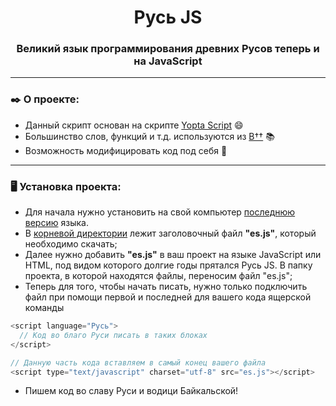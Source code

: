 <h1 align="center">Русь JS
<h3 align="center">Великий язык программирования древних Русов теперь и на JavaScript

---

### ✒️ О проекте:

- Данный скрипт основан на скрипте [Yopta Script](https://github.com/samgozman/YoptaScript) 😄
- Большинство слов, функций и т.д. используются из [В††](https://github.com/KanatnikovMax/znanie-drevnix/tree/main) 📚
- Возможность модифицировать код под себя 🔑

---
 
### 🖥️ Установка проекта:
- Для начала нужно установить на&nbsp;свой компьютер [последнюю версию](https://github.com/Xrisofor/znanie-drevnix-js/archive/refs/heads/main.zip) языка.
- В [корневой директории](https://github.com/Xrisofor/znanie-drevnix-js/blob/main/es.js) лежит заголовочный файл __"es.js"__, который необходимо скачать;
- Далее нужно добавить __"es.js"__ в ваш проект на языке JavaScript или HTML, под видом которого долгие годы прятался Русь JS. В&nbsp;папку проекта, в&nbsp;которой находятся файлы, переносим файл "es.js";
- Теперь для того, чтобы начать писать, нужно только подключить файл при помощи первой и последней для вашего кода ящерской команды 
```JavaScript
<script language="Русь">
  // Код во благо Руси писать в таких блоках
</script>

// Данную часть кода вставляем в самый конец вашего файла
<script type="text/javascript" charset="utf-8" src="es.js"></script>
```
- Пишем код во славу Руси и водици Байкальской!
